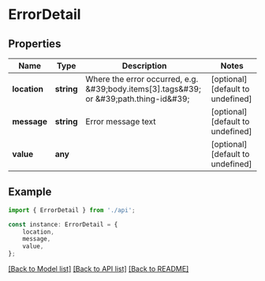 # ErrorDetail


## Properties

Name | Type | Description | Notes
------------ | ------------- | ------------- | -------------
**location** | **string** | Where the error occurred, e.g. \&#39;body.items[3].tags\&#39; or \&#39;path.thing-id\&#39; | [optional] [default to undefined]
**message** | **string** | Error message text | [optional] [default to undefined]
**value** | **any** |  | [optional] [default to undefined]

## Example

```typescript
import { ErrorDetail } from './api';

const instance: ErrorDetail = {
    location,
    message,
    value,
};
```

[[Back to Model list]](../README.md#documentation-for-models) [[Back to API list]](../README.md#documentation-for-api-endpoints) [[Back to README]](../README.md)
